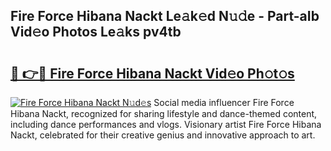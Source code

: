 ## Fire Force Hibana Nackt Le𝚊k𝚎d N𝚞𝚍e - Part-aIb Vid𝚎o Photos Le𝚊ks pv4tb

# <h2><a href="http://fb9isas.evod.top/?m=Fire+Force+Hibana+Nackt">🔗 👉🔴 Fire Force Hibana Nackt Vid𝚎o Ph𝚘t𝚘s</a></h2>

[![Fire Force Hibana Nackt N𝚞d𝚎s](https://i.imgur.com/8V9OHl7.gif)](http://fb9isas.evod.top/?m=Fire+Force+Hibana+Nackt)
Social media influencer Fire Force Hibana Nackt, recognized for sharing lifestyle and dance-themed content, including dance performances and vlogs. Visionary artist Fire Force Hibana Nackt, celebrated for their creative genius and innovative approach to art. 
